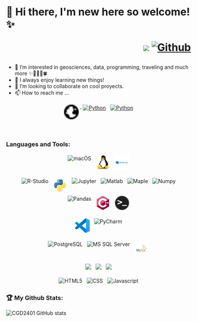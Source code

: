 # 👋 Hi there, I'm new here so welcome! ✨ <p align="right"> ![](https://visitor-badge.laobi.icu/badge?page_id=CGD2401.CGD2401) [![Github](https://img.shields.io/github/followers/CGD2401?label=Followers&logo=Github)](https://github.com/CGD2401)
 </p>

- 👀 I’m interested in geosciences, data, programming, traveling and much more ✨🧗🌋📸🍀
- 🌱 I always enjoy learning new things!
- 💞️ I’m looking to collaborate on cool proyects.
- 📫 How to reach me ...


<p align="center">
 <a href="https://cgd2401.github.io/" target="_blank" rel="noopener noreferrer"> <img src="https://raw.githubusercontent.com/iconic/open-iconic/master/svg/globe.svg" alt="Python" height="40" style="vertical-align:top; margin:4px"> </a>
 <a href="https://linkedin.com/in/CGD2401" target="_blank" rel="noopener noreferrer"> <img src="https://cdn.jsdelivr.net/npm/simple-icons@v3/icons/linkedin.svg" alt="Python" height="40" style="vertical-align:top; margin:4px"></a>
 <a href="mailto:CGD2401@gmail.com"> <img src="https://cdn.jsdelivr.net/npm/simple-icons@v3/icons/gmail.svg" alt="Python" height="40" style="vertical-align:top; margin:4px"></a>
</p>
<br/>

###  Languages and Tools:
<p align="center">
<img src="https://static.wikia.nocookie.net/logopedia/images/f/f5/ProductPageIcon_gen.png/revision/latest?cb=20200622204732" alt="macOS" height="40" style="vertical-align:top; margin:4px">
<img src="https://raw.githubusercontent.com/devicons/devicon/master/icons/linux/linux-original.svg" alt="Linux" height="40" style="vertical-align:top; margin:4px">
<img src="https://raw.githubusercontent.com/github/explore/80688e429a7d4ef2fca1e82350fe8e3517d3494d/topics/windows/windows.png" alt="Windows" height="40" style="vertical-align:top; margin:4px">
</p>
<p align="center">
<img src="https://www.rstudio.com/wp-content/uploads/2018/10/RStudio-Logo-flat.svg" alt="R-Studio" height="40" style="vertical-align:top; margin:4px"> 
<img src="https://raw.githubusercontent.com/devicons/devicon/master/icons/python/python-original.svg" alt="Python" height="40" style="vertical-align:top; margin:4px">
 <img src="https://upload.wikimedia.org/wikipedia/commons/3/38/Jupyter_logo.svg" alt="Jupyter" height="40" style="vertical-align:top; margin:4px"> 
<img src="https://upload.wikimedia.org/wikipedia/commons/2/21/Matlab_Logo.png" alt="Matlab" height="40" style="vertical-align:top; margin:4px">
<img src="https://www.maplesoft.com/images2015/resources/Maple/Maple_2015_logo.jpg" alt="Maple" height="40" style="vertical-align:top; margin:4px"> 
<img src="https://upload.wikimedia.org/wikipedia/commons/thumb/3/31/NumPy_logo_2020.svg/768px-NumPy_logo_2020.svg.png" alt="Numpy"  height="40" style="vertical-align:top; margin:4px"> 
<img src="https://pandas.pydata.org/static/img/pandas_mark.svg" alt="Pandas" height="40" style="vertical-align:top; margin:4px"> 
<img src="https://raw.githubusercontent.com/devicons/devicon/master/icons/cplusplus/cplusplus-original.svg" alt="C++" height="40" style="vertical-align:top; margin:4px">
 <img src="https://raw.githubusercontent.com/github/explore/80688e429a7d4ef2fca1e82350fe8e3517d3494d/topics/terminal/terminal.png" alt="Terminal" height="40" style="vertical-align:top; margin:4px">
</p>
<p align="center">
<img src="https://raw.githubusercontent.com/github/explore/80688e429a7d4ef2fca1e82350fe8e3517d3494d/topics/visual-studio-code/visual-studio-code.png" alt="VS Code" height="40" style="vertical-align:top; margin:4px">
<img src="https://upload.wikimedia.org/wikipedia/commons/1/1d/PyCharm_Icon.svg" alt="PyCharm" height="40" style="vertical-align:top; margin:4px"> 
</p>
<p align="center">
<img src="https://upload.wikimedia.org/wikipedia/commons/2/29/Postgresql_elephant.svg" alt="PostgreSQL" height="40" style="vertical-align:top; margin:4px">
<img src="https://cdn.freelogovectors.net/wp-content/uploads/2019/02/sql-server-logo.png" alt="MS SQL Server" height="40" style="vertical-align:top; margin:4px"> 
<img src="https://raw.githubusercontent.com/github/explore/80688e429a7d4ef2fca1e82350fe8e3517d3494d/topics/mysql/mysql.png" alt="MySQL" height="40" style="vertical-align:top; margin:4px">
</p>
<p align="center">
<img src="https://infinapps.com/wp-content/uploads/2018/10/mongodb-logo.png" height="40" style="vertical-align:top; margin:4px"> 
<img src="https://upload.wikimedia.org/wikipedia/commons/e/e5/Neo4j-logo_color.png" height="40" style="vertical-align:top; margin:4px"> 
<img src="https://upload.wikimedia.org/wikipedia/commons/5/5e/Cassandra_logo.svg" height="40" style="vertical-align:top; margin:4px"> 
</p>
<p align="center">
<img src="https://upload.wikimedia.org/wikipedia/commons/6/61/HTML5_logo_and_wordmark.svg" alt="HTML5" height="40" style="vertical-align:top; margin:4px">
<img src="https://upload.wikimedia.org/wikipedia/commons/d/d5/CSS3_logo_and_wordmark.svg" alt="CSS" height="40" style="vertical-align:top; margin:4px"> 
<img src="https://upload.wikimedia.org/wikipedia/commons/b/ba/Javascript_badge.svg" alt="Javascript" alt="Javascript" height="40" style="vertical-align:top; margin:4px">
</p>



### :trophy: My Github Stats:
![CGD2401 GitHub stats](https://github-readme-stats.vercel.app/api?username=CGD2401&theme=cobalt&show_icons=true)









